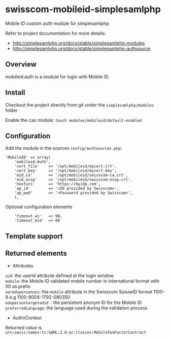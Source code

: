 swisscom-mobileid-simplesamlphp
===============================

Mobile ID custom auth module for simplesamlphp

Refer to project documentation for more details:
 * http://simplesamlphp.org/docs/stable/simplesamlphp-modules
 * http://simplesamlphp.org/docs/stable/simplesamlphp-authsource

## Overview

mobileid:auth is a module for login with Mobile ID.


## Install
Checkout the project directly from git under the `simplesamlphp/modules` folder

Enable the cas module:
  `touch modules/mobileid/default-enabled`


## Configuration

Add the module in the sources `config/authsources.php`:

```
'MobileID' => array(
    'mobileid:Auth',
    'cert_file'    => '/opt/mobileid/mycert.crt',
    'cert_key'     => '/opt/mobileid/mycert.key',
    'mid_ca'       => '/opt/mobileid/swisscom-ca.crt',
    'mid_ocsp'     => '/opt/mobileid/swisscom-ocsp.crt',
    'hosturi'      => 'https://myidp.com',
    'ap_id'        => '<ID provided by Swisscom>',
    'ap_pwd'       => '<Password provided by Swisscom>',
    ),
```

Optional configuration elements
```
    'timeout_ws'   => 90,
    'timeout_mid'  => 80
```

## Template support

## Returned elements

* Attributes

`uid`: the userid attribute defined at the login window  
`mobile`: the Mobile ID validated mobile number in international format with 00 as prefix  
`noredupersonnin`: the `mobile` attribute in the Swisscom SuisseID format 1100-9<mobile> e.g 1100-9004-1792-080350  
`edupersontargetedid `: the persistent anonym ID for the Mobile ID  
`preferredLanguage`: the language used during the validation process  


* AuthnContext

Returned value is `urn:oasis:names:tc:SAML:2.0:ac:classes:MobileTwoFactorContract`

